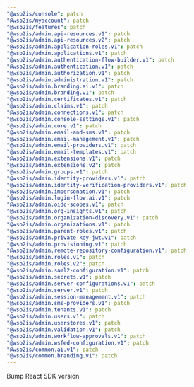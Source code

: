 ```yaml
---
"@wso2is/console": patch
"@wso2is/myaccount": patch
"@wso2is/features": patch
"@wso2is/admin.api-resources.v1": patch
"@wso2is/admin.api-resources.v2": patch
"@wso2is/admin.application-roles.v1": patch
"@wso2is/admin.applications.v1": patch
"@wso2is/admin.authentication-flow-builder.v1": patch
"@wso2is/admin.authentication.v1": patch
"@wso2is/admin.authorization.v1": patch
"@wso2is/admin.administration.v1": patch
"@wso2is/admin.branding.ai.v1": patch
"@wso2is/admin.branding.v1": patch
"@wso2is/admin.certificates.v1": patch
"@wso2is/admin.claims.v1": patch
"@wso2is/admin.connections.v1": patch
"@wso2is/admin.console-settings.v1": patch
"@wso2is/admin.core.v1": patch
"@wso2is/admin.email-and-sms.v1": patch
"@wso2is/admin.email-management.v1": patch
"@wso2is/admin.email-providers.v1": patch
"@wso2is/admin.email-templates.v1": patch
"@wso2is/admin.extensions.v1": patch
"@wso2is/admin.extensions.v2": patch
"@wso2is/admin.groups.v1": patch
"@wso2is/admin.identity-providers.v1": patch
"@wso2is/admin.identity-verification-providers.v1": patch
"@wso2is/admin.impersonation.v1": patch
"@wso2is/admin.login-flow.ai.v1": patch
"@wso2is/admin.oidc-scopes.v1": patch
"@wso2is/admin.org-insights.v1": patch
"@wso2is/admin.organization-discovery.v1": patch
"@wso2is/admin.organizations.v1": patch
"@wso2is/admin.parent-roles.v1": patch
"@wso2is/admin.private-key-jwt.v1": patch
"@wso2is/admin.provisioning.v1": patch
"@wso2is/admin.remote-repository-configuration.v1": patch
"@wso2is/admin.roles.v1": patch
"@wso2is/admin.roles.v2": patch
"@wso2is/admin.saml2-configuration.v1": patch
"@wso2is/admin.secrets.v1": patch
"@wso2is/admin.server-configurations.v1": patch
"@wso2is/admin.server.v1": patch
"@wso2is/admin.session-management.v1": patch
"@wso2is/admin.sms-providers.v1": patch
"@wso2is/admin.tenants.v1": patch
"@wso2is/admin.users.v1": patch
"@wso2is/admin.userstores.v1": patch
"@wso2is/admin.validation.v1": patch
"@wso2is/admin.workflow-approvals.v1": patch
"@wso2is/admin.wsfed-configuration.v1": patch
"@wso2is/common.ai.v1": patch
"@wso2is/common.branding.v1": patch
---
```


Bump React SDK version
